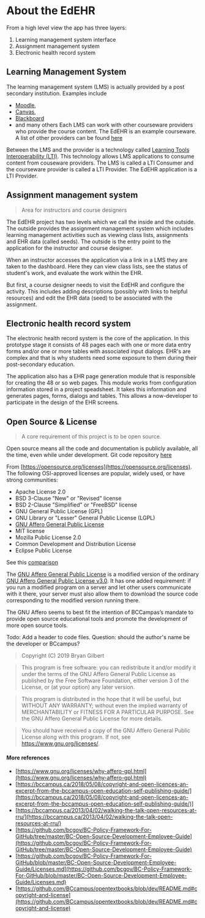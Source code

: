 # About the EdEHR

From a high level view the app has three layers: 

1. Learning management system interface
2. Assignment management system
3. Electronic health record system

## Learning Management System

The learning management system (LMS) is actually provided by a post secondary institution. Examples include 
- [Moodle](https://moodle.org/), 
- [Canvas](https://www.canvaslms.com/), 
- [Blackboard](https://www.blackboard.com)
- and many others
Each LMS can work with other courseware providers who provide the course content.  The EdEHR is an example courseware. A list of other providers can be found [here](https://en.wikipedia.org/wiki/Learning_Tools_Interoperability#Adoption)
 
Between the LMS and the provider is a technology called [Learning Tools Interoperability (LTI)](https://www.imsglobal.org/specs/ltiv2p0/implementation-guide). This technology allows LMS applications to consume content from couseware providers.  The LMS is called a LTI Consumer and the courseware provider is called a LTI Provider.  The EdEHR application is a LTI Provider.


## Assignment management system

> Area for instructors and course designers

The EdEHR project has two levels which we call the inside and the outside.  The outside provides the assignment management system which includes learning management activities such as viewing class lists, assignments and EHR data (called seeds).  The outside is the entry point to the application for the instructor and course designer.

When an instructor accesses the application via a link in a LMS they are taken to the dashboard. Here they can view class lists, see the status of student's work, and evaluate the work within the EHR.

But first, a course designer needs to visit the EdEHR and configure the activity. This includes adding descriptions (possibly with links to helpful resources) and edit the EHR data (seed) to be associated with the assignment.

## Electronic health record system

The electronic health record system is the core of the application. In this prototype stage it consists of 48 pages each
with one or more data entry forms and/or one or more tables with associated input dialogs.  EHR's are complex and that is
why students need some exposure to them during their post-secondary education.

The application also has a EHR page generation module that is responsible for creating the 48 or so web pages. This module works from configuration information stored in a project speadsheet.  It takes this information and generates pages, forms, dialogs and tables.  This allows a now-developer to participate in the design of the EHR screens.

## Open Source & License

> A core requirement of this project is to be open source.  

Open source means all the code and documentation is publicly available,
all the time, even while under development.
Git code repository [here](https://github.com/BCcampus/edehr)

From [https://opensource.org/licenses](https://opensource.org/licenses). The following OSI-approved licenses are popular, 
widely used, or have strong communities:

* Apache License 2.0
* BSD 3-Clause "New" or "Revised" license
* BSD 2-Clause "Simplified" or "FreeBSD" license
* GNU General Public License (GPL)
* GNU Library or "Lesser" General Public License (LGPL)
* [GNU Affero General Public License](https://choosealicense.com/licenses/agpl-3.0/)
* MIT license
* Mozilla Public License 2.0
* Common Development and Distribution License
* Eclipse Public License

See this [comparison](https://en.wikipedia.org/wiki/Comparison_of_free_and_open-source_software_licenses)

The [GNU Affero General Public License](https://choosealicense.com/licenses/agpl-3.0/) is a modified version of the 
ordinary [GNU Affero General Public License v3.0](https://choosealicense.com/licenses/gpl-3.0/). It has one added requirement: 
if you run a modified program on a server and let other users communicate with it there, your server must also allow 
them to download the source code corresponding to the modified version running there.

The GNU Affero seems to best fit the intention of BCCampas’s mandate to provide open source educational tools and promote 
the development of more open source tools.  

Todo: Add a header to code files.  Question: should the author's name be the developer or BCcampus?

 
> Copyright (C) 2019 Bryan Gilbert

> This program is free software: you can redistribute it and/or modify it under the terms of the GNU Affero General Public License as published by the Free Software Foundation, either version 3 of the License, or (at your option) any later version.

> This program is distributed in the hope that it will be useful, but WITHOUT ANY WARRANTY; without even the implied warranty of MERCHANTABILITY or FITNESS FOR A PARTICULAR PURPOSE. See the GNU Affero General Public License for more details.

> You should have received a copy of the GNU Affero General Public License along with this program. If not, see <https://www.gnu.org/licenses/>. 
  
#### More references
* [https://www.gnu.org/licenses/why-affero-gpl.html](https://www.gnu.org/licenses/why-affero-gpl.html)
* [https://bccampus.ca/2018/05/08/copyright-and-open-licences-an-excerpt-from-the-bccampus-open-education-self-publishing-guide/](https://bccampus.ca/2018/05/08/copyright-and-open-licences-an-excerpt-from-the-bccampus-open-education-self-publishing-guide/)]
* [https://bccampus.ca/2013/04/02/walking-the-talk-open-resources-at-rru/](https://bccampus.ca/2013/04/02/walking-the-talk-open-resources-at-rru/)
* [https://github.com/bcgov/BC-Policy-Framework-For-GitHub/tree/master/BC-Open-Source-Development-Employee-Guide](https://github.com/bcgov/BC-Policy-Framework-For-GitHub/tree/master/BC-Open-Source-Development-Employee-Guide)
* [https://github.com/bcgov/BC-Policy-Framework-For-GitHub/blob/master/BC-Open-Source-Development-Employee-Guide/Licenses.md](https://github.com/bcgov/BC-Policy-Framework-For-GitHub/blob/master/BC-Open-Source-Development-Employee-Guide/Licenses.md)
* [https://github.com/BCcampus/opentextbooks/blob/dev/README.md#copyright-and-license](https://github.com/BCcampus/opentextbooks/blob/dev/README.md#copyright-and-license) 